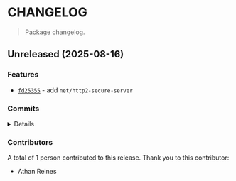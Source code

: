 # CHANGELOG

> Package changelog.

<section class="release" id="unreleased">

## Unreleased (2025-08-16)

<section class="features">

### Features

-   [`fd25355`](https://github.com/stdlib-js/stdlib/commit/fd253551235716d6732acc99ca9dfe6363bd577d) - add `net/http2-secure-server`

</section>

<!-- /.features -->

<section class="commits">

### Commits

<details>

-   [`9f3732f`](https://github.com/stdlib-js/stdlib/commit/9f3732f2587d7e0f4ad16589ca5900b0cf20bbc0) - **docs:** fix examples _(by Athan Reines)_
-   [`1f08a8b`](https://github.com/stdlib-js/stdlib/commit/1f08a8b3c6f9c39c316380b1c059ddac187d004c) - **docs:** fix examples _(by Athan Reines)_
-   [`4eb8f54`](https://github.com/stdlib-js/stdlib/commit/4eb8f54376072921b0c76058dd239341a205acbc) - **test:** fix option name _(by Athan Reines)_
-   [`fd25355`](https://github.com/stdlib-js/stdlib/commit/fd253551235716d6732acc99ca9dfe6363bd577d) - **feat:** add `net/http2-secure-server` _(by Athan Reines)_

</details>

</section>

<!-- /.commits -->

<section class="contributors">

### Contributors

A total of 1 person contributed to this release. Thank you to this contributor:

-   Athan Reines

</section>

<!-- /.contributors -->

</section>

<!-- /.release -->

